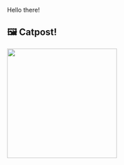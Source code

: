 Hello there!



## 🖼️ Catpost!

<sub>
    <img src="https://cdn2.thecatapi.com/images/MTU4NTQ2MA.jpg" height="256">
</sub>


